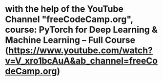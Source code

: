 # with the help of the YouTube Channel "freeCodeCamp.org", course: PyTorch for Deep Learning & Machine Learning – Full Course (https://www.youtube.com/watch?v=V_xro1bcAuA&ab_channel=freeCodeCamp.org)
